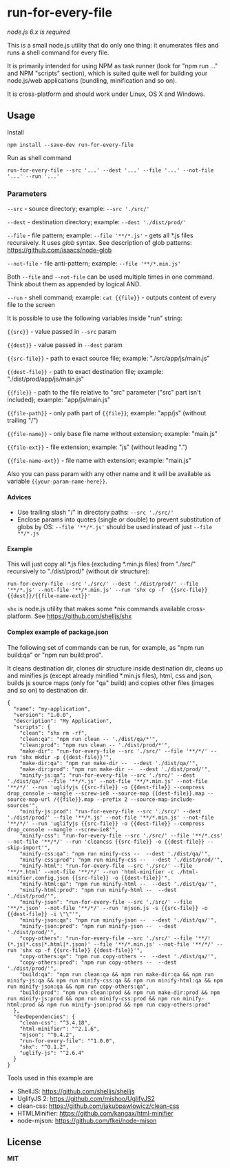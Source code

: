 # run-for-every-file

*node.js 6.x is required*

This is a small node.js utility that do only one thing:
it enumerates files and runs a shell command for every file.

It is primarily intended for using NPM as task runner
(look for "npm run ..." and NPM "scripts" section),
which is suited quite well for building your node.js/web applications
(bundling, minification and so on).

It is cross-platform and should work under Linux, OS X and Windows.

## Usage

Install

    npm install --save-dev run-for-every-file

Run as shell command

    run-for-every-file --src '...' --dest '...' --file '...' --not-file '...' --run '...'

### Parameters

`--src` - source directory; example: `--src './src/'`

`--dest` - destination directory; example: `--dest './dist/prod/'`

`--file` - file pattern; example: `--file '**/*.js'` - gets all *.js files recursively. It uses *glob* syntax. See description of glob patterns: https://github.com/isaacs/node-glob

`--not-file` - file anti-pattern; example: `--file '**/*.min.js'`

Both `--file` and `--not-file` can be used multiple times in one command. Think about them as appended by logical AND.

`--run` - shell command; example: `cat {{file}}` - outputs content of every file to the screen

It is possible to use the following variables inside "run" string:

`{{src}}` - value passed in `--src` param

`{{dest}}` - value passed in `--dest` param

`{{src-file}}` - path to exact source file; example: "./src/app/js/main.js"

`{{dest-file}}` - path to exact destination file; example: "./dist/prod/app/js/main.js"

`{{file}}` - path to the file relative to "src" parameter ("src" part isn't included); example: "app/js/main.js"

`{{file-path}}` - only path part of `{{file}}`; example: "app/js" (without trailing "/")

`{{file-name}}` - only base file name without extension; example: "main.js"

`{{file-ext}}` - file extension; example: "js" (without leading ".")

`{{file-name-ext}}` - file name with extension; example: "main.js"

Also you can pass param with any other name and it will be available as variable `{{your-param-name-here}}`.

#### Advices

- Use trailing slash "/" in directory paths: `--src './src/'`
- Enclose params into quotes (single or double) to prevent substitution of globs by OS: `--file '**/*.js'` should be used instead of just `--file **/*.js`

#### Example

This will just copy all *.js files (excluding *.min.js files) from "./src/" recursively to "./dist/prod/" (without dir structure):

    run-for-every-file --src './src/' --dest './dist/prod/' --file '**/*.js' --not-file '**/*.min.js' --run 'shx cp -f  {{src-file}} {{dest}}/{{file-name-ext}}'

`shx` is node.js utility that makes some *nix commands available cross-platform. See https://github.com/shelljs/shx

#### Complex example of package.json

The following set of commands can be run, for example, as "npm run build:qa" or "npm run build:prod".

It cleans destination dir, clones dir structure inside destination dir,
cleans up and minifies js (except already minified *.min.js files), html, css and json,
builds js source maps (only for "qa" build)
and copies other files (images and so on) to destination dir.

    {
      "name": "my-application",
      "version": "1.0.0",
      "description": "My Application",
      "scripts": {
        "clean": "shx rm -rf",
        "clean:qa": "npm run clean -- './dist/qa/*'",
        "clean:prod": "npm run clean -- './dist/prod/*'",
        "make-dir": "run-for-every-file --src './src/' --file '**/*/' --run 'shx mkdir -p {{dest-file}}'",
        "make-dir:qa": "npm run make-dir --  --dest './dist/qa/'",
        "make-dir:prod": "npm run make-dir --  --dest './dist/prod/'",
        "minify-js:qa": "run-for-every-file --src './src/' --dest './dist/qa/' --file '**/*.js' --not-file '**/*.min.js' --not-file '**/*/' --run 'uglifyjs {{src-file}} -o {{dest-file}} --compress drop_console --mangle --screw-ie8 --source-map {{dest-file}}.map --source-map-url /{{file}}.map --prefix 2 --source-map-include-sources'",
        "minify-js:prod": "run-for-every-file --src './src/' --dest './dist/prod/' --file '**/*.js' --not-file '**/*.min.js' --not-file '**/*/' --run 'uglifyjs {{src-file}} -o {{dest-file}} --compress drop_console --mangle --screw-ie8'",
        "minify-css": "run-for-every-file --src './src/' --file '**/*.css' --not-file '**/*/' --run 'cleancss {{src-file}} -o {{dest-file}} --skip-import'",
        "minify-css:qa": "npm run minify-css --  --dest './dist/qa/'",
        "minify-css:prod": "npm run minify-css --  --dest './dist/prod/'",
        "minify-html": "run-for-every-file --src './src/' --file '**/*.html' --not-file '**/*/' --run 'html-minifier -c ./html-minifier.config.json {{src-file}} -o {{dest-file}}'",
        "minify-html:qa": "npm run minify-html --  --dest './dist/qa/'",
        "minify-html:prod": "npm run minify-html --  --dest './dist/prod/'",
        "minify-json": "run-for-every-file --src './src/' --file '**/*.json' --not-file '**/*/' --run 'mjson.js -s {{src-file}} -o {{dest-file}} -i \"\"'",
        "minify-json:qa": "npm run minify-json --  --dest './dist/qa/'",
        "minify-json:prod": "npm run minify-json --  --dest './dist/prod/'",
        "copy-others": "run-for-every-file --src './src/' --file '**/!(*.js|*.css|*.html|*.json)' --file '**/*.min.js' --not-file '**/*/' --run 'shx cp -f {{src-file}} {{dest-file}}'",
        "copy-others:qa": "npm run copy-others --  --dest './dist/qa/'",
        "copy-others:prod": "npm run copy-others --  --dest './dist/prod/'",
        "build:qa": "npm run clean:qa && npm run make-dir:qa && npm run minify-js:qa && npm run minify-css:qa && npm run minify-html:qa && npm run minify-json:qa && npm run copy-others:qa",
        "build:prod": "npm run clean:prod && npm run make-dir:prod && npm run minify-js:prod && npm run minify-css:prod && npm run minify-html:prod && npm run minify-json:prod && npm run copy-others:prod"
      },
      "devDependencies": {
        "clean-css": "^3.4.18",
        "html-minifier": "^2.1.6",
        "mjson": "^0.4.2",
        "run-for-every-file": "^1.0.0",
        "shx": "^0.1.2",
        "uglify-js": "^2.6.4"
      }
    }

Tools used in this example are

- ShellJS: https://github.com/shelljs/shelljs
- UglifyJS 2: https://github.com/mishoo/UglifyJS2
- clean-css: https://github.com/jakubpawlowicz/clean-css
- HTMLMinifier: https://github.com/kangax/html-minifier
- node-mjson: https://github.com/fkei/node-mjson

## License

**MIT**

